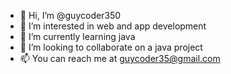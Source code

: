 - 👋 Hi, I’m @guycoder350
- 👀 I’m interested in web and app development
- 🌱 I’m currently learning java
- 💞️ I’m looking to collaborate on a java project
- 📫 You can reach me at guycoder35@gmail.com
